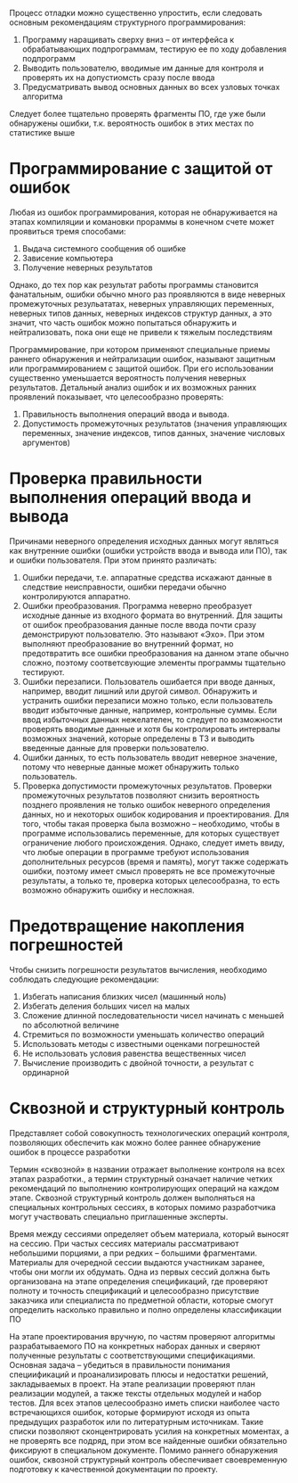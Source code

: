 Процесс отладки можно существенно упростить, если следовать основным рекомендациям структурного программирования:

1. Программу наращивать сверху вниз – от интерфейса к обрабатывающих подпрограммам, тестирую ее по ходу добавления подпрограмм
2. Выводить пользователю, вводимые им данные для контроля и проверять их на допустиомсть сразу после ввода
3. Предусматривать вывод основных данных во всех узловых точках алгоритма

Следует более тщательно проверять фрагменты ПО, где уже были обнаружены ошибки, т.к. вероятность ошибок в этих местах по статистике выше

# Программирование с защитой от ошибок

Любая из ошибок программирования, которая не обнаруживается на этапах компиляции и комановки прораммы в конечном счете может проявиться тремя способами:

1. Выдача системного сообщения об ошибке
2. Зависение компьютера
3. Получение неверных результатов

Однако, до тех пор как результат работы программы становится фанатальным, ошибки обычно много раз проявляются в виде неверных промежуточных резульататах, неверных управляющих переменных, неверных типов данных, неверных индексов структур данных, а это значит, что часть ошибок можно попытаться обнаружить и нейтрализовать, пока они еще не привели к тяжелым последствиям

Программирование, при котором применяют специальные приемы раннего обнаружения и нейтрализации ошибок, называют защитным или программированием с защитой ошибок. При его использовании существенно уменьшается вероятность получения неверных результатов. Детальный анализ ошибок и их возможных ранних проявлений показывает, что целесообразно проверять:

1. Правильность выполнения операций ввода и вывода.
2. Допустимость промежуточных результатов (значения управляющих переменных, значение индексов, типов данных, значение числовых аргументов)

# Проверка правильности выполнения операций ввода и вывода

Причинами неверного определения исходных данных могут являться как внутренние ошибки (ошибки устройств ввода и вывода или ПО), так и ошибки пользователя. При этом принято различать:

1) Ошибки передачи, т.е. аппаратные средства искажают данные в следствие неисправности, ошибки передачи обычно контролируются аппаратно.
2) Ошибки преобразования. Программа неверно преобразует исходные данные из входного формата во внутренний. Для защиты от ошибок преобразования данные после ввода почти сразу демонстрируют пользователю. Это называют «Эхо». При этом выполняют преобразование во внутренний формат, но предотвратить все ошибки преобразования на данном этапе обычно сложно, поэтому соответсвующие элементы программы тщательно тестируют.
3) Ошибки перезаписи. Пользователь ошибается при вводе данных, например, вводит лишний или другой символ. Обнаружить и устранить ошибки перезаписи можно только, если пользователь вводит избыточные данные, например, контрольные суммы. Если ввод избыточных данных нежелателен, то следует по возможности проверять вводимые данные и хотя бы контролировать интервалы возможных значений, которые определены в ТЗ и выводить введенные данные для проверки пользователю.
4) Ошибки данных, то есть пользователь вводит неверное значение, потому что неверные данные может обнаружить только пользователь. 
5) Проверка допустимости промежуточных результатов. Проверки промежуточных результатов позволяют снизить вероятность позднего проявления не только ошибок неверного определения данных, но и некоторых ошибок кодирования и проектирования. Для того, чтобы такая проверка была возможно – необходимо, чтобы в программе использовались переменные, для которых существует ограничение любого происхождения. Однако, следует иметь ввиду, что любые операции в программе требуют использования дополнительных ресурсов (время и память), могут также содержать ошибки, поэтому имеет смысл проверять не все промежуточные результаты, а только те, проверка которых целесообразна, то есть возможно обнаружить ошибку и несложная.

# Предотвращение накопления погрешностей

Чтобы снизить погрешности результатов вычисления, необходимо соблюдать следующие рекомендации:

1)	Избегать написания близких чисел (машинный ноль)
2)	Избегать деления больших чисел на малых
3)	Сложение длинной последовательности чисел начинать с меньшей по абсолютной величине
4)	Стремиться по возможности уменьшать количество операций
5)	Использовать методы с известными оценками погрешностей
6)	Не использовать условия равенства вещественных чисел
7)	Вычисление производить с двойной точности, а результат с ординарной

# Сквозной и структурный контроль

Представляет собой совокупность технологических операций контроля, позволяющих обеспечить как можно более раннее обнаружение ошибок в процессе разработки

Термин «сквозной» в названии отражает выполнение контроля на всех этапах разработки., а термин структурный означает наличие четких рекомендаций по выполнению контролирующих операций на каждом этапе. Сквозной структурный контроль должен выполняться на специальных контрольных сессиях, в которых помимо разработчика могут участвовать специально приглашенные эксперты.

Время между сессиями определяет объем материала, который выносят на сессию. При частых сессиях материалы рассматривают небольшими порциями, а при редких – большими фрагментами. Материалы для очередной сессии выдаются участникам заранее, чтобы они могли их обдумать. Одна из первых сессий должна быть организована на этапе определения спецификаций, где проверяют полноту и точность спецификаций и целесообразно присутствие заказчика или специалиста по предметной области, которые смогут определить насколько правильно и полно определены классификации ПО

На этапе проектирования вручную, по частям проверяют алгоритмы разрабатываемого ПО на конкретных наборах данных и сверяют полученные результаты с соответствующими спецификациями. Основная задача – убедиться в правильности понимания специификаций и проанализировать плюсы и недостатки решений, закладываемых в проект. На этапе реализации проверяют план реализации модулей, а также тексты отдельных модулей и набор тестов. Для всех этапов целесообразно иметь списки наиболее часто встречающихся ошибок, которые формируют исходя из опыта предыдущих разработок или по литературным источникам. Такие списки позволяют сконцентрировать усилия на конкретных моментах, а не проверять все подряд, при этом все найденные ошибки обязательно фиксируют в специальном документе. Помимо раннего обнаружения ошибок, сквозной структурный контроль обеспечивает своевременную подготовку к качественной документации по проекту.
